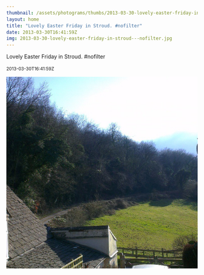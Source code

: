 ```yaml
---
thumbnail: /assets/photograms/thumbs/2013-03-30-lovely-easter-friday-in-stroud---nofilter.png
layout: home
title: "Lovely Easter Friday in Stroud. #nofilter"
date: 2013-03-30T16:41:59Z
img: 2013-03-30-lovely-easter-friday-in-stroud---nofilter.jpg
---
```


Lovely Easter Friday in Stroud. #nofilter

<small>2013-03-30T16:41:59Z</small>

![Lovely Easter Friday in Stroud. #nofilter](/assets/photograms/original/2013-03-30-lovely-easter-friday-in-stroud---nofilter.jpg)
